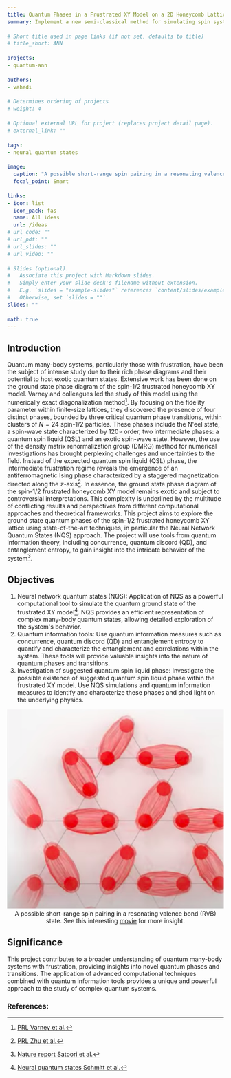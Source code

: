 ```yaml
---
title: Quantum Phases in a Frustrated XY Model on a 2D Honeycomb Lattice using NQS
summary: Implement a new semi-classical method for simulating spin systems offering a controlled approximation.

# Short title used in page links (if not set, defaults to title)
# title_short: ANN

projects:
- quantum-ann

authors:
- vahedi

# Determines ordering of projects
# weight: 4

# Optional external URL for project (replaces project detail page).
# external_link: ""

tags:
- neural quantum states

image:
  caption: "A possible short-range spin pairing in a resonating valence bond (RVB) stat"
  focal_point: Smart

links:
- icon: list
  icon_pack: fas
  name: All ideas
  url: /ideas
# url_code: ""
# url_pdf: ""
# url_slides: ""
# url_video: ""

# Slides (optional).
#   Associate this project with Markdown slides.
#   Simply enter your slide deck's filename without extension.
#   E.g. `slides = "example-slides"` references `content/slides/example-slides.md`.
#   Otherwise, set `slides = ""`.
slides: ""

math: true
---
```

## Introduction
Quantum many-body systems, particularly those with frustration, have been the subject of intense study due to their rich phase diagrams and their potential to host exotic quantum states. Extensive work has been done on the ground state phase diagram of the spin-$1/2$ frustrated honeycomb XY model. Varney and colleagues led the study of this model using the numerically exact diagonalization method[^1]. By focusing on the fidelity parameter within finite-size lattices, they discovered the presence of four distinct phases, bounded by three critical quantum phase transitions, within clusters of $N=24$ spin-$1/2$ particles. These phases include the N\'eel state, a spin-wave state characterized by $120\circ$ order, two intermediate phases: a quantum spin liquid (QSL) and an exotic spin-wave state. However, the use of the density matrix renormalization group (DMRG) method for numerical investigations has brought perplexing challenges and uncertainties to the field. Instead of the expected quantum spin liquid (QSL) phase, the intermediate frustration regime reveals the emergence of an antiferromagnetic Ising phase characterized by a staggered magnetization directed along the $z$-axis[^2]. In essence, the ground state phase diagram of the spin-$1/2$ frustrated honeycomb XY model remains exotic and subject to controversial interpretations. This complexity is underlined by the multitude of conflicting results and perspectives from different computational approaches and theoretical frameworks. This project aims to explore the ground state quantum phases of the spin-$1/2$ frustrated honeycomb XY lattice using state-of-the-art techniques, in particular the Neural Network Quantum States (NQS) approach. The project will use tools from quantum information theory, including concurrence, quantum discord (QD), and entanglement entropy, to gain insight into the intricate behavior of the system[^3].

## Objectives
1. Neural network quantum states (NQS): Application of NQS as a powerful computational tool to simulate the quantum ground state of the frustrated XY model[^4]. NQS provides an efficient representation of complex many-body quantum states, allowing detailed exploration of the system's behavior.
2. Quantum information tools: Use quantum information measures such as concurrence, quantum discord (QD) and entanglement entropy to quantify and characterize the entanglement and correlations within the system. These tools will provide valuable insights into the nature of quantum phases and transitions.
3. Investigation of suggested quantum spin liquid phase: Investigate the possible existence of suggested quantum spin liquid phase within the frustrated XY model. Use NQS simulations and quantum information measures to identify and characterize these phases and shed light on the underlying physics.

<p align="center">
  <img src="featured.png"">
  A possible short-range spin pairing in a resonating valence bond (RVB) state. See this interesting <a href="https://www.youtube.com/watch?v=HTzFYQCOCx0">movie</a> for more insight.
</p>

## Significance
This project contributes to a broader understanding of quantum many-body systems with frustration, providing insights into novel quantum phases and transitions. The application of advanced computational techniques combined with quantum information tools provides a unique and powerful approach to the study of complex quantum systems.

### References:
[^1]: [PRL Varney et al.](https://link.aps.org/doi/10.1103/PhysRevLett.107.077201)
[^2]: [PRL Zhu et al.](https://link.aps.org/doi/10.1103/PhysRevLett.111.257201)
[^3]: [Nature report Satoori et al.](https://doi.org/10.1038/s41598-023-43080-3)
[^4]: [Neural quantum states Schmitt et al.](https://doi.org/10.21468/scipostphyscodeb.2)